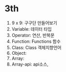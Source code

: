 # 3th

1. 9 x 9: 구구단 만들어보기
2. Variable: 데이터 타입
3. Operator: 연산, 반복문
4. Function: Functions 함수
5. Class: Class 객체지향언어
6. Object: 
7. Array: 
8. Array-api: api소스, 
